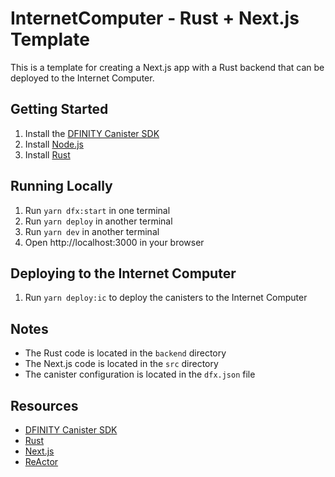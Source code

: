 # InternetComputer - Rust + Next.js Template

This is a template for creating a Next.js app with a Rust backend that can be deployed to the Internet Computer.

## Getting Started

1. Install the [DFINITY Canister SDK](https://sdk.dfinity.org/docs/quickstart/local-quickstart.html)
2. Install [Node.js](https://nodejs.org/en/download/)
3. Install [Rust](https://www.rust-lang.org/tools/install)

## Running Locally

1. Run `yarn dfx:start` in one terminal
2. Run `yarn deploy` in another terminal
3. Run `yarn dev` in another terminal
4. Open http://localhost:3000 in your browser

## Deploying to the Internet Computer

1. Run `yarn deploy:ic` to deploy the canisters to the Internet Computer

## Notes

- The Rust code is located in the `backend` directory
- The Next.js code is located in the `src` directory
- The canister configuration is located in the `dfx.json` file

## Resources

- [DFINITY Canister SDK](https://sdk.dfinity.org/docs/quickstart/local-quickstart.html)
- [Rust](https://www.rust-lang.org/)
- [Next.js](https://nextjs.org/)
- [ReActor](https://github.com/B3Pay/re-actor)
